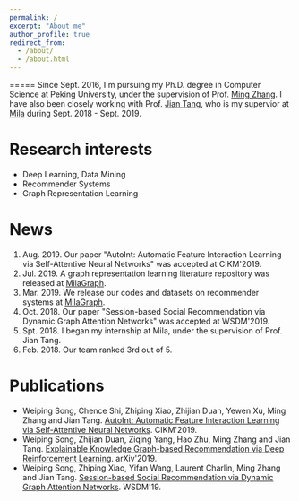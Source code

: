 ```yaml
---
permalink: /
excerpt: "About me"
author_profile: true
redirect_from: 
  - /about/
  - /about.html
---
```


=====
Since Sept. 2016, I'm pursuing my Ph.D. degree in Computer Science at Peking University, under the supervision of Prof. [Ming Zhang](http://net.pku.edu.cn/dlib/mzhang/). I have also been closely working with Prof. [Jian Tang](https://jian-tang.com/), who is my supervior at [Mila](https://mila.quebec/en/) during Sept. 2018 - Sept. 2019.

Research interests
======
* Deep Learning, Data Mining
* Recommender Systems
* Graph Representation Learning

News
=====
1. Aug. 2019. Our paper "AutoInt: Automatic Feature Interaction Learning via Self-Attentive Neural Networks" was accepted at CIKM'2019. 
1. Jul. 2019. A graph representation learning literature repository was released at [MilaGraph](https://github.com/DeepGraphLearning/LiteratureDL4Graph).
1. Mar. 2019. We release our codes and datasets on recommender systems at [MilaGraph](https://github.com/DeepGraphLearning/RecommenderSystems).
1. Oct. 2018. Our paper "Session-based Social Recommendation via Dynamic Graph Attention Networks" was accepted at WSDM'2019.
1. Spt. 2018. I began my internship at Mila, under the supervision of Prof. Jian Tang.
1. Feb. 2018. Our team ranked 3rd out of 5.

Publications
=====
* Weiping Song, Chence Shi, Zhiping Xiao, Zhijian Duan, Yewen Xu, Ming Zhang and Jian Tang. [AutoInt: Automatic Feature Interaction Learning via Self-Attentive Neural Networks](https://arxiv.org/pdf/1810.11921.pdf). CIKM'2019.
* Weiping Song, Zhijian Duan, Ziqing Yang, Hao Zhu, Ming Zhang and Jian Tang. [Explainable Knowledge Graph-based Recommendation via Deep Reinforcement Learning](https://arxiv.org/pdf/1906.09506.pdf). arXiv'2019.
* Weiping Song, Zhiping Xiao, Yifan Wang, Laurent Charlin, Ming Zhang and Jian Tang. [Session-based Social Recommendation via Dynamic Graph Attention Networks](https://arxiv.org/pdf/1902.09362.pdf). WSDM'19.


